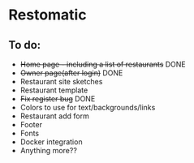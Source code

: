 # Restomatic


## To do: 
- ~~Home page - including a list of restaurants~~ DONE
- ~~Owner page(after login)~~ DONE
- Restaurant site sketches
- Restaurant template
- ~~Fix register bug~~ DONE
- Colors to use for text/backgrounds/links
- Restaurant add form
- Footer
- Fonts
- Docker integration
- Anything more??
